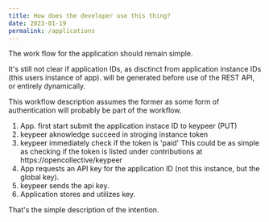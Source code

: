 ```yaml
---
title: How does the developer use this thing?
date: 2023-01-19
permalink: /applications
---
```


The work flow for the application should remain simple. 

It's still not clear if application IDs, as disctinct from application instance IDs (this users instance of app). will be generated before use of the REST API, or entirely dynamically.

This workflow description assumes the former as some form of authentication will probably be part of the workflow.

1. App. first start submit the application instace ID to keypeer (PUT)
2. keypeer aknowledge succeed in stroging instance token
3. keypeer immediately check if the token is 'paid' This could be as simple as checking if the token is listed under contributions at https://opencollective/keypeer 
4. App requests an API key for the application ID (not this instance, but the global key).
5. keypeer sends the api key.
6. Application stores and utilizes key.

That's the simple description of the intention.   
  
